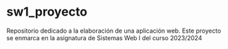 # sw1_proyecto
Repositorio dedicado a la elaboración de una aplicación web. Este proyecto se enmarca en la asignatura de Sistemas Web I del curso 2023/2024
